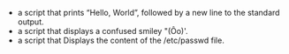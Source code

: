 - a script that prints “Hello, World”, followed by a new line to the standard output.
- a script that displays a confused smiley "(Ôo)'.
- a script that Displays the content of the /etc/passwd file.

